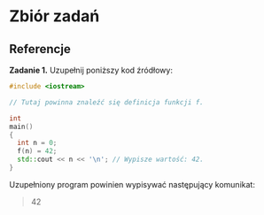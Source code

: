 # Zbiór zadań

## Referencje

**Zadanie 1.** Uzupełnij poniższy kod źródłowy:
```cpp
#include <iostream>

// Tutaj powinna znaleźć się definicja funkcji f.

int
main()
{
  int n = 0;
  f(n) = 42;
  std::cout << n << '\n'; // Wypisze wartość: 42.
}
```
Uzupełniony program powinien wypisywać następujący komunikat:
> 42
